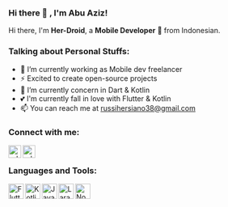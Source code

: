 ### Hi there 👋 , I'm Abu Aziz!
   
Hi there, I'm **Her-Droid**, a **Mobile Developer** 🚀 from Indonesian.

### Talking about Personal Stuffs:
  - 🔭 I’m currently working as Mobile dev freelancer
  - ⚡ Excited to create open-source projects
  - 🌱 I’m currently concern in Dart & Kotlin
  - 💕 I'm currently fall in love with Flutter & Kotlin
  - 📫 You can reach me at <a href="mailto:russihersiano38@gmail.com">russihersiano38@gmail.com</a>

  
### Connect with me:

<p>
    <a href="https://instagram/abuzaio" target="blank"><img align="left" alt="udoyhasan | Twitter" height="25px" src="https://raw.githubusercontent.com/udoyhasan/udoyhasan/main/social/instagram.png" /></a>
    <a href="https://www.linkedin.com/in/russi-hersiano-b2b20a186/" target="blank"><img align="left" alt="udoyhasan | LinkedIn" height="25px" src="https://raw.githubusercontent.com/udoyhasan/udoyhasan/main/social/linkedin.png" /></a>
</p>

<br />

### Languages and Tools:

<img align="left" alt="Flutter" height="30px" src="https://cdn.worldvectorlogo.com/logos/flutter-logo.svg" />
<img align="left" alt="Kotlin" height="30px" src="https://www.ruhidesain.com/wp-content/uploads/2018/04/kotlin.svg" />
<img align="left" alt="JavaScript" height="30px" src="https://raw.githubusercontent.com/udoyhasan/udoyhasan/main/icons/js.png" />
<img align="left" alt="Laravel" height="30px" src="https://raw.githubusercontent.com/udoyhasan/udoyhasan/main/icons/laravel.png" />
<img align="left" alt="Node" height="30px" src="https://www.pikpng.com/pngl/b/430-4309640_js-logo-nodejs-logo-clipart.png" />
